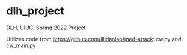 # dlh_project

DLH, UIUC, Spring 2022 Project

Utilizes code from https://github.com/illidanlab/med-attack: cw.py and cw_main.py
